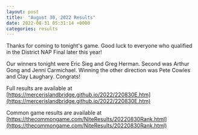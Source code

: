 ```yaml
---
layout: post
title:  "August 30, 2022 Results"
date: 2022-08-31 05:31:14 +0000
categories: results
---
```

Thanks for coming to tonight's game. Good luck to everyone who qualified in the District NAP Final later this year!

Our winners tonight were Eric Sieg and Greg Herman. Second was Arthur Gong and Jenni Carmichael. Winning the other direction was Pete Cowles and Clay Laughary. Congrats!

Full results are available at [https://mercerislandbridge.github.io/2022/220830E.htm](https://mercerislandbridge.github.io/2022/220830E.htm)

Common game results are available at [https://thecommongame.com/NiteResults/20220830Rank.html](https://thecommongame.com/NiteResults/20220830Rank.html)
